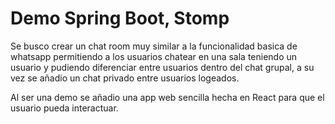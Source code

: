 # Demo Spring Boot, Stomp

Se busco crear un chat room muy similar a la funcionalidad basica de whatsapp 
permitiendo a los usuarios chatear en una sala teniendo un usuario y pudiendo
diferenciar entre usuarios dentro del chat grupal, a su vez se añadio un chat privado
entre usuarios logeados.

Al ser una demo se añadio una app web sencilla hecha en React para que el usuario
pueda interactuar.
